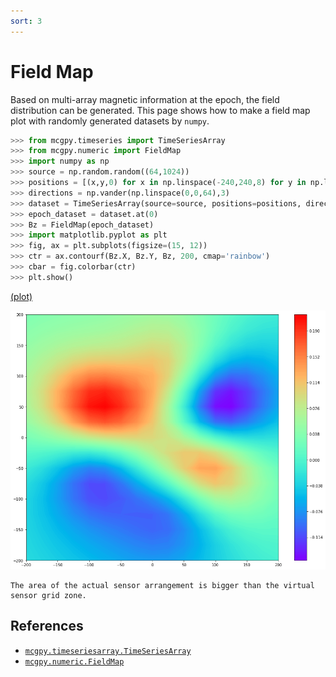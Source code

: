 ```yaml
---
sort: 3
---
```


# Field Map

Based on multi-array magnetic information at the epoch, the field distribution can be generated. This page shows how to make a field map plot with randomly generated datasets by `numpy`.

```python
>>> from mcgpy.timeseries import TimeSeriesArray
>>> from mcgpy.numeric import FieldMap
>>> import numpy as np
>>> source = np.random.random((64,1024))
>>> positions = [(x,y,0) for x in np.linspace(-240,240,8) for y in np.linspace(-240,240,8)]
>>> directions = np.vander(np.linspace(0,0,64),3)
>>> dataset = TimeSeriesArray(source=source, positions=positions, directions=directions, t0=0, sample_rate=1024)
>>> epoch_dataset = dataset.at(0)
>>> Bz = FieldMap(epoch_dataset)
>>> import matplotlib.pyplot as plt
>>> fig, ax = plt.subplots(figsize=(15, 12))
>>> ctr = ax.contourf(Bz.X, Bz.Y, Bz, 200, cmap='rainbow')
>>> cbar = fig.colorbar(ctr)
>>> plt.show()
```
[(plot)]()

![visualization-fieldmap-example](../imgs/visualization-fieldmap-example.png)

```tip
The area of the actual sensor arrangement is bigger than the virtual sensor grid zone.
```

## References

* [`mcgpy.timeseriesarray.TimeSeriesArray`](https://pjjung.github.io/mcgpy/Classes/TimeSeriesArray.html)
* [`mcgpy.numeric.FieldMap`](https://pjjung.github.io/mcgpy/Classes/FieldMap.html)
